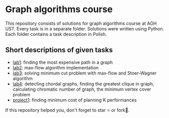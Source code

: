 # Graph algorithms course

This repository consists of solutions for graph algorithms course at AGH UST. Every task is in a separate folder. Solutions were written using Python. Each folder contains a task description in Polish.

## Short descriptions of given tasks
- [lab1](https://github.com/pklatka/graph-algorithms-course/tree/main/lab1): finding the most expensive path in a graph
- [lab2](https://github.com/pklatka/graph-algorithms-course/tree/main/lab2): max-flow algorithm implementation
- [lab3](https://github.com/pklatka/graph-algorithms-course/tree/main/lab3): solving minimum cut problem with max-flow and Stoer-Wagner algorithm
- [lab4](https://github.com/pklatka/graph-algorithms-course/tree/main/lab4): detecting chordal graphs, finding the greatest clique in graph, calculating chromatic number of graph, the minimum vertex cover problem
- [project1](https://github.com/pklatka/graph-algorithms-course/tree/main/project1): finding minimum cost of planning K performances

If this repository helped you, don't forget to star ⭐️ or fork🍴.
